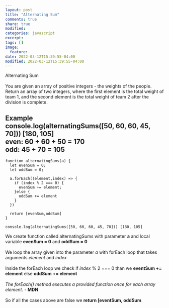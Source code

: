 ```yaml
---
layout: post
title: "Alternating Sum"
comments: true
share: true
modified:
categories: javascript
excerpt:
tags: []
image:
  feature:
date: 2022-03-12T15:39:55-04:00
modified: 2022-03-12T15:39:55-04:00
---
```


Alternating Sum
<br><br>
You are given an array of positive integers - the weights of the people. Return an array of two integers, where the first element is the total weight of team 1, and the second element is the total weight of team 2 after the division is complete.


**Example**<br>
console.log(alternatingSums([50, 60, 60, 45, 70])) [180, 105] <br>
even: 60 + 60 + 50 = 170 <br> 
odd: 45 + 70 = 105 <br>
- 




~~~
function alternatingSums(a) {
  let evenSum = 0;
  let oddSum = 0;

  a.forEach((element,index) => {
    if (index % 2 === 0) {
      evenSum += element;
    }else {
      oddSum += element
    }
  })

  return [evenSum,oddSum]
}

console.log(alternatingSums([50, 60, 60, 45, 70])) [180, 105]

~~~



We create function called alternatingSums with parameter **a** and local variable **evenSum = 0**  and **oddSum = 0**
<br><br>
We loop the array given into the parameter *a* with forEach loop that takes arguments *element* and *index* 
<br><br>
Inside the forEach loop we check if *index* % 2 === 0 than we **eventSum += element** else **oddSum += element**
<br><br>
*The forEach() method executes a provided function once for each array element.* - **MDN**
<br><br>
So if all the cases above are false we **return [eventSum, oddSum**